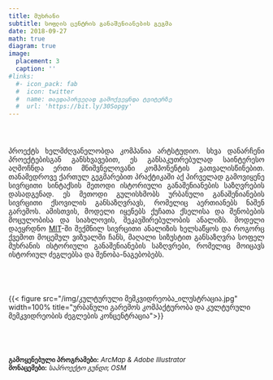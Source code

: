 ```yaml
---
title: მუხრანი
subtitle: სოფლის ცენტრის განაშენიანების გეგმა
date: 2018-09-27
math: true
diagram: true
image:
  placement: 3
  caption: ''
#links:
  #- icon_pack: fab
  #  icon: twitter
  #  name: თავდაპირველად გამოქვეყნდა ტვიტერზე
  #  url: 'https://bit.ly/30Sopgy'
---
```

<p style="padding: 0 7em 2em 0;"></p>
<p align="justify">
პროექტს ხელმძღვანელობდა კომპანია არტსტუდიო. სხვა დანარჩენი პროექტებისგან განსხვავებით, ეს განსაკუთრებულად საინტერესო აღმოჩნდა ერთი მნიშვნელოვანი კომპონენტის გათვალისწინებით. თანამედროვე ქართულ გეგმარებით პრაქტიკაში აქ პირველად გამოვიყენე სივრცითი სინტაქსის მეთოდი ისტორიული განაშენიანების საზღვრების დასადგენად. ეს მეთოდი გულისხმობს ურბანული განაშენიანების სივრცითი ქსოვილის განსაზღვრავს, რომელიც აერთიანებს ნაშენ გარემოს. ამისთვის, მოდელი იყენებს ქუჩათა ქსელისა და შენობების მოცულობისა და სიახლოვის, შეკავშირებულობის ანალიზს. მოდელი დაეყრდნო <a href="https://cityform.mit.edu/projects/urban-network-analysis.html">MIT</a>-ში შექმნილ სივრცითი ანალიზის ხელსაწყოს და როგორც ქვემოთ მოცემულ ვიზუალში ჩანს, მაღალი სიზუსტით განსაზღვრა სოფელ მუხრანის ისტორიული განაშენიანების საზღვრები, რომელიც მოიცავს ისტორიულ ძეგლებსა და შენობა-ნაგებობებს.</p>
<p style="padding: 0 7em 2em 0;"></p>
<!DOCTYPE html>
<html>
<head>
<meta name="viewport" content="width=device-width, initial-scale=1">

</head>
<body>

<div class="row">
  <div class="column" style="">
    <p>{{< figure src="/img/კულტურული მემკვიდრეობა_ილუსტრაცია.jpg" width=100% title="ურბანული გარემოს კომპაქტურობა და კულტურული მემკვიდრეობის ძეგლების კონცენტრაცია">}}</p>
  </div>
</div>

</body>
</html>
<p style="padding: 0 7em 2em 0;"></p>
<font size="2">
    <b>გამოყენებული პროგრამები:</b> <i>ArcMap & Adobe Illustrator</i>  <br> <b>მონაცემები:</b> <i>საპროექტო გუნდი</i>; <i>OSM</i>
</font>